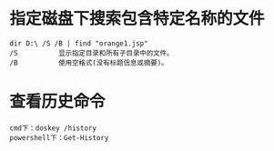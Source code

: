 # 指定磁盘下搜索包含特定名称的文件
```
dir D:\ /S /B | find "orange1.jsp"
/S          显示指定目录和所有子目录中的文件。
/B          使用空格式(没有标题信息或摘要)。
```

# 查看历史命令
```
cmd下：doskey /history
powershell下：Get-History
```